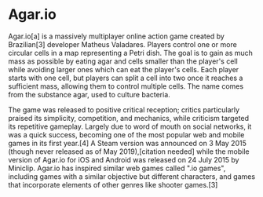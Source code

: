 # Agar.io
Agar.io[a] is a massively multiplayer online action game created by Brazilian[3] developer Matheus Valadares. Players control one or more circular cells in a map representing a Petri dish. The goal is to gain as much mass as possible by eating agar and cells smaller than the player's cell while avoiding larger ones which can eat the player's cells. Each player starts with one cell, but players can split a cell into two once it reaches a sufficient mass, allowing them to control multiple cells. The name comes from the substance agar, used to culture bacteria.

The game was released to positive critical reception; critics particularly praised its simplicity, competition, and mechanics, while criticism targeted its repetitive gameplay. Largely due to word of mouth on social networks, it was a quick success, becoming one of the most popular web and mobile games in its first year.[4] A Steam version was announced on 3 May 2015 (though never released as of May 2019),[citation needed] while the mobile version of Agar.io for iOS and Android was released on 24 July 2015 by Miniclip. Agar.io has inspired similar web games called ".io games", including games with a similar objective but different characters, and games that incorporate elements of other genres like shooter games.[3]

